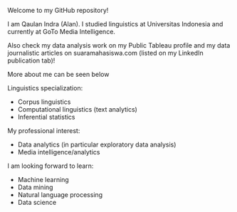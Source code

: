 Welcome to my GitHub repository!

I am Qaulan Indra (Alan). I studied linguistics at Universitas Indonesia and currently at GoTo Media Intelligence.

Also check my data analysis work on my Public Tableau profile and my data journalistic articles on suaramahasiswa.com (listed on my LinkedIn publication tab)!

More about me can be seen below

Linguistics specialization:
- Corpus linguistics
- Computational linguistics (text analytics)
- Inferential statistics

My professional interest:
- Data analytics (in particular exploratory data analysis)
- Media intelligence/analytics

I am looking forward to learn:
- Machine learning
- Data mining
- Natural language processing
- Data science
<!---
alanindra/alanindra is a ✨ special ✨ repository because its `README.md` (this file) appears on your GitHub profile.
You can click the Preview link to take a look at your changes.
--->
